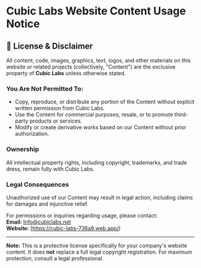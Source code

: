 # Cubic Labs Website Content Usage Notice

## 🚫 License & Disclaimer

All content, code, images, graphics, text, logos, and other materials on this website or related projects (collectively, "Content") are the exclusive property of **Cubic Labs** unless otherwise stated.  

### You Are Not Permitted To:
- Copy, reproduce, or distribute any portion of the Content without explicit written permission from Cubic Labs.  
- Use the Content for commercial purposes, resale, or to promote third-party products or services.  
- Modify or create derivative works based on our Content without prior authorization.  

### Ownership
All intellectual property rights, including copyright, trademarks, and trade dress, remain fully with Cubic Labs.  

### Legal Consequences
Unauthorized use of our Content may result in legal action, including claims for damages and injunctive relief.  

For permissions or inquiries regarding usage, please contact:  
**Email:** Info@cubiclabs.net  
**Website:** [https://cubic-labs-736a9.web.app/)

---

**Note:** This is a protective license specifically for your company's website content. It does **not** replace a full legal copyright registration. For maximum protection, consult a legal professional.
